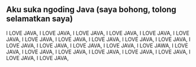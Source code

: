 ## Aku suka ngoding Java (saya bohong, tolong selamatkan saya)

I LOVE JAVA, I LOVE JAVA, I LOVE JAVA, I LOVE JAVA, I LOVE JAVA, I LOVE JAVA, 
I LOVE JAVA, I LOVE JAVA, I LOVE JAVA, I LOVE JAVA, I LOVE JAVA, I LOVE JAVA, 
I LOVE JAVA, I LOVE JAVA, I LOVE JAVA, I LOVE JAWA, I LOVE JAVA, I LOVE JAVA, 
I LOVE JAVA, I LOVE JAVA, I LOVE JAVA, I LOVE JAVA, I LOVE JAVA, I LOVE JAVA, 